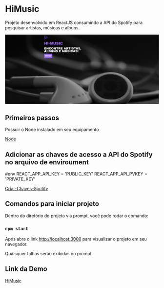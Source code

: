# HiMusic


Projeto desenvolvido em ReactJS consumindo a API do Spotify para pesquisar artistas, músicas e albuns.


![Capa do Projeto](/public/Capa.JPG)


## Primeiros passos


Possuir o Node instalado em seu equipamento


[Node](https://nodejs.org/en/)


## Adicionar as chaves de acesso a API do Spotify no arquivo de enviroument


#env
REACT_APP_API_KEY = 'PUBLIC_KEY'
REACT_APP_API_PVKEY = 'PRIVATE_KEY'


[Criar-Chaves-Spotify](https://developer.spotify.com/dashboard/login)


## Comandos para iniciar projeto


Dentro do diretório do projeto via prompt, você pode rodar o comando:


### `npm start`

Após abra o link [http://localhost:3000](http://localhost:3000) para visualizar o projeto em seu navegador.

Quaisquer falhas serão exibidas no prompt


## Link da Demo


[HiMusic]()
